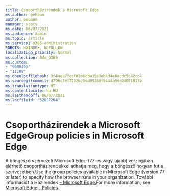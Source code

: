 ```yaml
---
title: Csoportházirendek a Microsoft Edge
ms.author: pebaum
author: pebaum
manager: scotv
ms.date: 06/07/2021
ms.audience: Admin
ms.topic: article
ms.service: o365-administration
ROBOTS: NOINDEX, NOFOLLOW
localization_priority: Normal
ms.collection: Adm_O365
ms.custom:
- "9006493"
- "11108"
ms.openlocfilehash: 3f4aea7fccf02e6dba19e3eb4d4c6acdc5d42cd4
ms.sourcegitcommit: d79bc7ef7232bc96d89388f5444a5dd04891817b
ms.translationtype: MT
ms.contentlocale: hu-HU
ms.lasthandoff: 06/07/2021
ms.locfileid: "52897264"
---
```

# <a name="group-policies-in-microsoft-edge"></a><span data-ttu-id="9eaf6-102">Csoportházirendek a Microsoft Edge</span><span class="sxs-lookup"><span data-stu-id="9eaf6-102">Group policies in Microsoft Edge</span></span>

<span data-ttu-id="9eaf6-103">A böngésző szervezeti Microsoft Edge (77-es vagy újabb) verziójában elérhető csoportházirendekkel adhatja meg, hogy a böngésző hogyan fut a szervezetben.</span><span class="sxs-lookup"><span data-stu-id="9eaf6-103">Use the group policies available in Microsoft Edge (version 77 or later) to specify how the browser runs in your organization.</span></span> <span data-ttu-id="9eaf6-104">További információt a Házirendek [– Microsoft Edge.](/deployedge/microsoft-edge-policies#available-policies)</span><span class="sxs-lookup"><span data-stu-id="9eaf6-104">For more information, see [Microsoft Edge - Policies](/deployedge/microsoft-edge-policies#available-policies).</span></span>